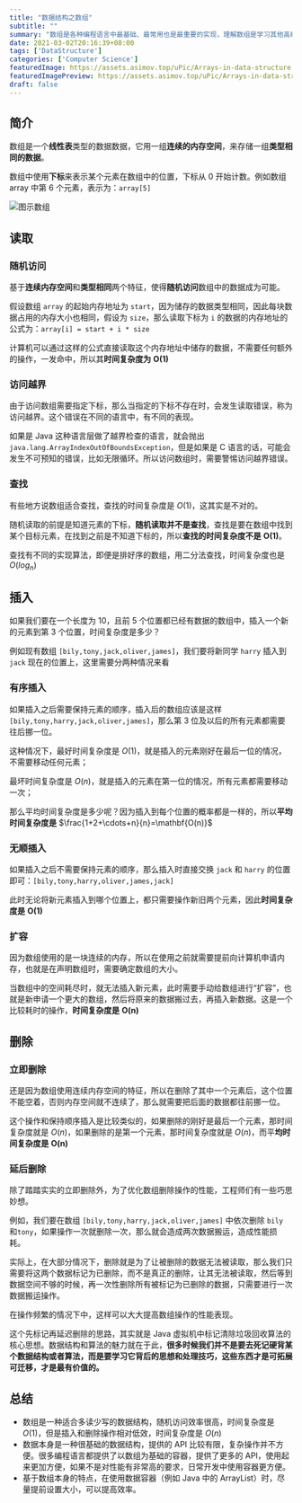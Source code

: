 ```yaml
---
title: "数据结构之数组"
subtitle: ""
summary: "数组是各种编程语言中最基础、最常用也是最重要的实现，理解数组是学习其他高级数据结构的基础。"
date: 2021-03-02T20:16:39+08:00
tags: ['DataStructure']
categories: ['Computer Science']
featuredImage: https://assets.asimov.top/uPic/Arrays-in-data-structure (1).webp
featuredImagePreview: https://assets.asimov.top/uPic/Arrays-in-data-structure (1).webp
draft: false
---
```


## 简介

数组是一个**线性表**类型的数据数据，它用一组**连续的内存空间**，来存储一组**类型相同的数据**。

数组中使用**下标**来表示某个元素在数组中的位置，下标从 0 开始计数。例如数组 array 中第 6 个元素，表示为：`array[5]`

![图示数组](https://static001.geekbang.org/resource/image/98/c4/98df8e702b14096e7ee4a5141260cdc4.jpg)

## 读取

### 随机访问

基于**连续内存空间**和**类型相同**两个特征，使得**随机访问**数组中的数据成为可能。

假设数组 `array` 的起始内存地址为 `start`，因为储存的数据类型相同，因此每块数据占用的内存大小也相同，假设为 `size`，那么读取下标为 `i` 的数据的内存地址的公式为：`array[i] = start + i * size`

计算机可以通过这样的公式直接读取这个内存地址中储存的数据，不需要任何额外的操作，一发命中，所以其**时间复杂度为** $\mathbf{O(1)}$

### 访问越界

由于访问数组需要指定下标，那么当指定的下标不存在时，会发生读取错误，称为访问越界。这个错误在不同的语言中，有不同的表现。

如果是 Java 这种语言层做了越界检查的语言，就会抛出 `java.lang.ArrayIndexOutOfBoundsException`，但是如果是 C 语言的话，可能会发生不可预知的错误，比如无限循环。所以访问数组时，需要警惕访问越界错误。

### 查找

有些地方说数组适合查找，查找的时间复杂度是 $O(1)$，这其实是不对的。

随机读取的前提是知道元素的下标，**随机读取并不是查找**，查找是要在数组中找到某个目标元素，在找到之前是不知道下标的，所以**查找的时间复杂度不是** $\mathbf{O(1)}$。

查找有不同的实现算法，即便是排好序的数组，用二分法查找，时间复杂度也是 $O(log_n)$

## 插入

如果我们要在一个长度为 10，且前 5 个位置都已经有数据的数组中，插入一个新的元素到第 3 个位置，时间复杂度是多少？

例如现有数组 `[bily,tony,jack,oliver,james]`，我们要将新同学 `harry` 插入到 `jack` 现在的位置上，这里需要分两种情况来看

### 有序插入

如果插入之后需要保持元素的顺序，插入后的数组应该是这样 `[bily,tony,harry,jack,oliver,james]`，那么第 3 位及以后的所有元素都需要往后挪一位。

这种情况下，最好时间复杂度是 $O(1)$，就是插入的元素刚好在最后一位的情况，不需要移动任何元素；

最坏时间复杂度是 $O(n)$，就是插入的元素在第一位的情况，所有元素都需要移动一次；

那么平均时间复杂度是多少呢？因为插入到每个位置的概率都是一样的，所以**平均时间复杂度是** $\frac{1+2+\cdots+n}{n}=\mathbf{O(n)}$

### 无顺插入

如果插入之后不需要保持元素的顺序，那么插入时直接交换 `jack` 和 `harry` 的位置即可：`[bily,tony,harry,oliver,james,jack]`

此时无论将新元素插入到哪个位置上，都只需要操作新旧两个元素，因此**时间复杂度是** $\mathbf{O(1)}$

### 扩容

因为数组使用的是一块连续的内存，所以在使用之前就需要提前向计算机申请内存，也就是在声明数组时，需要确定数组的大小。

当数组中的空间耗尽时，就无法插入新元素，此时需要手动给数组进行“扩容”，也就是新申请一个更大的数组，然后将原来的数据搬过去，再插入新数据。这是一个比较耗时的操作，**时间复杂度是** $\mathbf{O(n)}$

## 删除

### 立即删除

还是因为数组使用连续内存空间的特征，所以在删除了其中一个元素后，这个位置不能空着，否则内存空间就不连续了，那么就需要把后面的数据都往前挪一位。

这个操作和保持顺序插入是比较类似的，如果删除的刚好是最后一个元素，那时间复杂度就是 $O(n)$，如果删除的是第一个元素，那时间复杂度就是 $O(n)$，而平**均时间复杂度是** $\mathbf{O(n)}$

### 延后删除

除了踏踏实实的立即删除外，为了优化数组删除操作的性能，工程师们有一些巧思妙想。

例如，我们要在数组 `[bily,tony,harry,jack,oliver,james]` 中依次删除 `bily` 和`tony`，如果操作一次就删除一次，那么就会造成两次数据搬运，造成性能损耗。

实际上，在大部分情况下，删除就是为了让被删除的数据无法被读取，那么我们只需要将这两个数据标记为已删除，而不是真正的删除，让其无法被读取，然后等到数据空间不够的时候，再一次性删除所有被标记为已删除的数据，只需要进行一次数据搬运操作。

在操作频繁的情况下中，这样可以大大提高数组操作的性能表现。

这个先标记再延迟删除的思路，其实就是 Java 虚拟机中标记清除垃圾回收算法的核心思想。数据结构和算法的魅力就在于此，**很多时候我们并不是要去死记硬背某个数据结构或者算法，而是要学习它背后的思想和处理技巧，这些东西才是可拓展可迁移，才是最有价值的。**

## 总结

- 数组是一种适合多读少写的数据结构，随机访问效率很高，时间复杂度是 $O(1)$，但是插入和删除操作相对低效，时间复杂度是 $O(n)$
- 数据本身是一种很基础的数据结构，提供的 API 比较有限，复杂操作并不方便。很多编程语言都提供了以数组为基础的容器，提供了更多的 API，使用起来更加方便，如果不是对性能有非常高的要求，日常开发中使用容器更方便。
- 基于数组本身的特点，在使用数据容器（例如 Java 中的 ArrayList）时，尽量提前设置大小，可以提高效率。